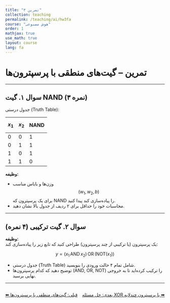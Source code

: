 ```yaml
---
title: "تمرین ۳"
collection: teaching
permalink: /teaching/ai/hw3fa
course: "هوش مصنوعی"
order: 1
mathjax: true
use_math: true
layout: course
lang: fa
---
```


# تمرین – گیت‌های منطقی با پرسپترون‌ها

---

## سوال ۱. گیت NAND (۳ نمره)

جدول درستی (Truth Table):

| $$x_1$$ | $$x_2$$ | NAND |
|---------|---------|------|
| 0       | 0       | 1    |
| 0       | 1       | 1    |
| 1       | 0       | 1    |
| 1       | 1       | 0    |

**وظیفه:**  
- وزن‌ها و بایاس مناسب $$(w_1, w_2, b)$$ برای یک پرسپترون که NAND را پیاده‌سازی کند پیدا کنید.  
- محاسبات خود را حداقل برای ۲ ردیف از جدول بالا نشان دهید.  

---

## سوال ۲. گیت ترکیبی (۴ نمره)

**وظیفه:**  
یک پرسپترون (یا ترکیبی از چند پرسپترون) طراحی کنید که تابع زیر را پیاده‌سازی کند:  

$$
y = (x_1 \, \text{AND} \, x_2) \, \text{OR} \, (\text{NOT}(x_1))
$$

- جدول درستی (Truth Table) شامل تمام ۴ حالت ورودی را بنویسید.  
- توضیح دهید که کدام پرسپترون‌ها (AND, OR, NOT) را ترکیب کرده‌اید تا به خروجی نهایی برسید.  

---

<div class="lesson-nav" style="display:flex; justify-content:space-between; margin-top:2em;">
  <a class="btn btn--inverse" href="{{ '/teaching/ai/logic1' | relative_url }}">⬅︎ قبلی: گیت‌های منطقی با پرسپترون‌ها</a>
  <a class="btn btn--primary" href="{{ '/teaching/ai/xor' | relative_url }}">بعدی: حل مسئله XOR با پرسپترون چندلایه ➡︎</a>
</div>
